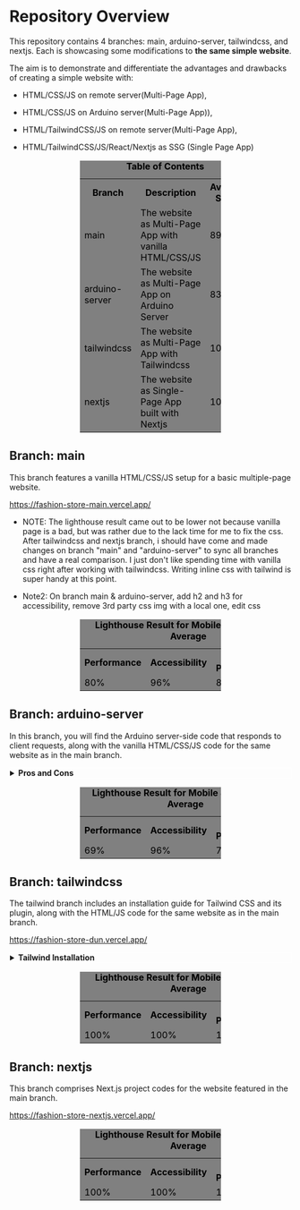 # Repository Overview

This repository contains 4 branches: main, arduino-server, tailwindcss, and nextjs. Each is showcasing some modifications to <b>the same simple website</b>.

The aim is to demonstrate and differentiate the advantages and drawbacks of creating a simple website with:

- HTML/CSS/JS on remote server(Multi-Page App),

- HTML/CSS/JS on Arduino server(Multi-Page App)),

- HTML/TailwindCSS/JS on remote server(Multi-Page App),

- HTML/TailwindCSS/JS/React/Nextjs as SSG (Single Page App)

<table style="margin: 1rem auto; background-color:  gray; color: black; width:50%;">
    <caption style="caption-side:top; text-align:center; color: inherit; background-color: inherit;"><strong>Table of Contents</strong>
    </caption>
    <tr>
        <th>Branch</th>
        <th>Description</th>
        <th>Average Score</th>
    </tr>
    <tr>
        <td>main</td>
        <td>The website as Multi-Page App with vanilla HTML/CSS/JS</td>
        <td>89%</td>
    </tr>
     <tr>
        <td>arduino-server</td>
        <td>The website as Multi-Page App on Arduino Server</td>
        <td>83.5%</td>
    </tr> <tr>
        <td>tailwindcss</td>
        <td>The website as Multi-Page App with Tailwindcss</td>
        <td>100%</td>
    </tr> <tr>
        <td>nextjs</td>
        <td>The website as Single-Page App built with Nextjs</td>
        <td>100%</td>
    </tr>
</table>

## Branch: main

This branch features a vanilla HTML/CSS/JS setup for a basic multiple-page website.

https://fashion-store-main.vercel.app/

- NOTE: The lighthouse result came out to be lower not because vanilla page is a bad, but was rather due to the lack time for me to fix the css. After tailwindcss and nextjs branch, i should have come and made changes on branch "main" and "arduino-server" to sync all branches and have a real comparison. I just don't like spending time with vanilla css right after working with tailwindcss. Writing inline css with tailwind is super handy at this point.

- Note2: On branch main & arduino-server, add h2 and h3 for accessibility, remove 3rd party css img with a local one, edit css

<table style="margin: 1rem auto; background-color:  gray; color: black; width:50%;">
        <caption style="caption-side:top; text-align:center; color: inherit; background-color: inherit;"><strong>Lighthouse Result for Mobile & Desktop on Average</strong></caption>
        <tr>
            <th>Performance</th><th>Accessibility</th><th>Best Practices</th><th>SEO</th> 
        </tr>
        <tr>
            <td>80%</td>
            <td>96%</td><td>80%</td><td>100%</td>
        </tr>
    </table>

## Branch: arduino-server

In this branch, you will find the Arduino server-side code that responds to client requests, along with the vanilla HTML/CSS/JS code for the same website as in the main branch.

<details style="border: 1px solid white;">
  <summary> <strong>Pros and Cons</strong> </summary>
While Arduino might be seen as a reliable platform, there are certain limitations to be aware of:

#### Cons:

    -   Single-thread CPU: affects concurrent processing of multiple requests.

    -   Synchronous SPI Bus Communication: Communication between Arduino and the Ethernet shield relies on synchronous SPI, impacting communication speed.

    -   Embedded SD Card Speed

    -   No TLP Support for HTTPS:

    -   No Node.js Server: The absence of a Node.js server restricts serving only multiple pages.

    -   Better to go with raspberry pi if  you need more resources or plan on using node.js

#### Pros:

    -   IO Pins with Analog and PWM Capabilities: ideal for smart home projects where you might want to connect sensors and a relay to supply power or a digital signal to a system, and even toogle the relay through page's UI.

    -   Learning Web Development: it is great for learning web development, since it requires you to write your own back-end code from scratch(or template). Writing response code to client's request is an excellent hands on experience.

</details>

<table style="margin: 1rem auto; background-color:  gray; color: black; width:50%;">
        <caption style="caption-side:top; text-align:center; color: inherit; background-color: inherit;"><strong>Lighthouse Result for Mobile & Desktop on Average</strong></caption>
        <tr>
            <th>Performance</th><th>Accessibility</th><th>Best Practices</th><th>SEO</th> 
        </tr>
        <tr>
            <td>69%</td>
            <td>96%</td><td>78%</td><td>91%</td>
        </tr>
    </table>

## Branch: tailwindcss

The tailwind branch includes an installation guide for Tailwind CSS and its plugin, along with the HTML/JS code for the same website as in the main branch.

https://fashion-store-dun.vercel.app/

  <details style="border: 1px solid white;">
  <summary> <strong> Tailwind Installation</strong> </summary>

#### Installation of Tailwind (CLI)

if you have an existing project like react angular etc, you can install it as dev-dependency. but building the project from scratch does not require first step
Install Tailwind CSS. Install tailwindcss via npm, and create your tailwind.config.js file.

    npm install -D tailwindcss
    npx tailwindcss init

Configure your template paths. Add the paths to all of your template files in your tailwind.config.js file. In `tailwind.config.js` file add:

    content: ["./src/**/*.{html,js}"]

Add the Tailwind directives to your CSS. Add the @tailwind directives for each of Tailwind’s layers to your main CSS file.

    @tailwind base;   @tailwind components;  @tailwind utilities;

Start the Tailwind CLI build process. Run the CLI tool in terminal to scan your template files for classes and build your CSS.

    npx tailwindcss -i ./src/input.css -o ./public/output.css --watch

Start using Tailwind in your HTML. Add your compiled CSS file to the <head> and start using Tailwind’s utility classes to style your content.

For production, i prefer adding below script for converting output.css to build.css, later updating css links in .html's:

    "tailwindcss-optimize": "npx tailwindcss -i output.css -o build.css --minify"

#### Prettier + Its Tailwindcss Plugin Installation:

npm install --save-dev --save-exact prettier prettier-plugin-tailwindcss
node --eval "fs.writeFileSync('.prettierrc.json','{}\n')"
add this plugin inside the {} of .prettierrc.json:
"plugins": ["prettier-plugin-tailwindcss"]

create a .prettierignore file to let the Prettier CLI and editors know which files to not format. add 'build' 'coverage' etc in it without
Now, format all files with Prettier:

    "prettier" : "npx prettier --write **/*.html"

    npm run tailwindcss

    npm run prettier

you can add a script for minifying css in package.json if you are lazy like me:
"tailwindcss-optimize": "npx tailwindcss -o build.css --minify"

my preference in .prettier.json:

    "singleQuote": false,
    "htmlWhitespaceSensitivity": "ignore",
    "printWidth": 400

note: setting printWidth to ~100 before any git push is a good idea

#### Installation of only Prettier:

there are 2 ways: one is to install prettier extension in vscode and the other is to install it with npm as we will do now.

- in vscode settings, we also leave prettier-config-path empty instead of .prettierrc or .prettier.json... I assume .prettier.json is like a high level settings of prettier (probably just because it is installed via npm) and mostly used between team members, and better to practice it even in personal projects

  npm init -y

  npm i --save-dev --save-exact prettier

this is to only reformat javascript.js file
npx prettier --write javascript.js

this is to only check javascript.js file without applying any reformat
npx prettier --check javascript.js

</details>

<table style="margin: 1rem auto; background-color:  gray; color: black; width:50%;">
        <caption style="caption-side:top; text-align:center; color: inherit; background-color: inherit;"><strong>Lighthouse Result for Mobile & Desktop on Average</strong></caption>
        <tr>
            <th>Performance</th><th>Accessibility</th><th>Best Practices</th><th>SEO</th> 
        </tr>
        <tr>
            <td>100%</td>
            <td>100%</td><td>100%</td><td>100%</td>
        </tr>
    </table>

## Branch: nextjs

This branch comprises Next.js project codes for the website featured in the main branch.

https://fashion-store-nextjs.vercel.app/

<table style="margin: 1rem auto; background-color:  gray; color: black; width:50%;">
        <caption style="caption-side:top; text-align:center; color: inherit; background-color: inherit;"><strong>Lighthouse Result for Mobile & Desktop on Average</strong></caption>
        <tr>
            <th>Performance</th><th>Accessibility</th><th>Best Practices</th><th>SEO</th> 
        </tr>
        <tr>
            <td>100%</td>
            <td>100%</td><td>100%</td><td>100%</td>
        </tr>
    </table>
